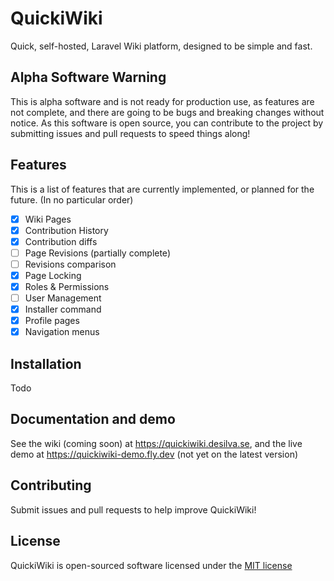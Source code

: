 # QuickiWiki

Quick, self-hosted, Laravel Wiki platform, designed to be simple and fast.

## Alpha Software Warning

This is alpha software and is not ready for production use, as features are not complete,
and there are going to be bugs and breaking changes without notice. As this software is open source,
you can contribute to the project by submitting issues and pull requests to speed things along!

## Features

This is a list of features that are currently implemented, or planned for the future. (In no particular order)

- [x] Wiki Pages
- [x] Contribution History
- [x] Contribution diffs
- [ ] Page Revisions (partially complete)
- [ ] Revisions comparison
- [x] Page Locking
- [x] Roles & Permissions
- [ ] User Management
- [x] Installer command
- [x] Profile pages
- [x] Navigation menus

## Installation

Todo

## Documentation and demo

See the wiki (coming soon) at https://quickiwiki.desilva.se, and the live demo at https://quickiwiki-demo.fly.dev (not yet on the latest version)

## Contributing

Submit issues and pull requests to help improve QuickiWiki!

## License

QuickiWiki is open-sourced software licensed under the [MIT license](http://opensource.org/licenses/MIT)
